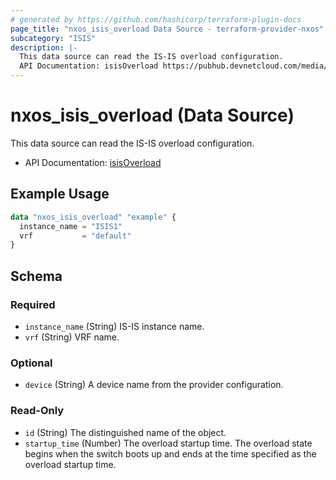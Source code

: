 ```yaml
---
# generated by https://github.com/hashicorp/terraform-plugin-docs
page_title: "nxos_isis_overload Data Source - terraform-provider-nxos"
subcategory: "ISIS"
description: |-
  This data source can read the IS-IS overload configuration.
  API Documentation: isisOverload https://pubhub.devnetcloud.com/media/dme-docs-10-2-2/docs/Routing%20and%20Forwarding/isis:Overload/
---
```


# nxos_isis_overload (Data Source)

This data source can read the IS-IS overload configuration.

- API Documentation: [isisOverload](https://pubhub.devnetcloud.com/media/dme-docs-10-2-2/docs/Routing%20and%20Forwarding/isis:Overload/)

## Example Usage

```terraform
data "nxos_isis_overload" "example" {
  instance_name = "ISIS1"
  vrf           = "default"
}
```

<!-- schema generated by tfplugindocs -->
## Schema

### Required

- `instance_name` (String) IS-IS instance name.
- `vrf` (String) VRF name.

### Optional

- `device` (String) A device name from the provider configuration.

### Read-Only

- `id` (String) The distinguished name of the object.
- `startup_time` (Number) The overload startup time. The overload state begins when the switch boots up and ends at the time specified as the overload startup time.
